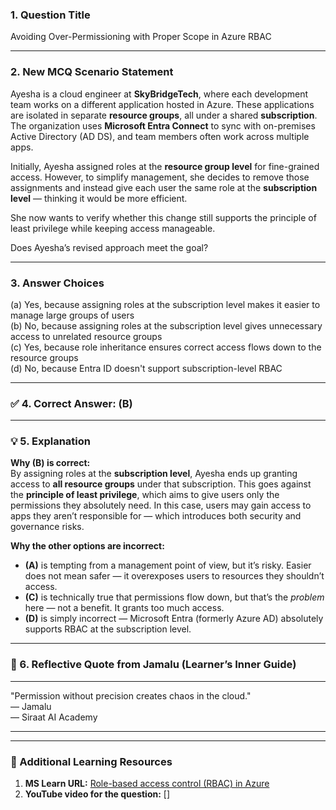 ### 1. **Question Title**  
Avoiding Over-Permissioning with Proper Scope in Azure RBAC

---

### 2. **New MCQ Scenario Statement**  
Ayesha is a cloud engineer at **SkyBridgeTech**, where each development team works on a different application hosted in Azure. These applications are isolated in separate **resource groups**, all under a shared **subscription**. The organization uses **Microsoft Entra Connect** to sync with on-premises Active Directory (AD DS), and team members often work across multiple apps.

Initially, Ayesha assigned roles at the **resource group level** for fine-grained access. However, to simplify management, she decides to remove those assignments and instead give each user the same role at the **subscription level** — thinking it would be more efficient.

She now wants to verify whether this change still supports the principle of least privilege while keeping access manageable.

Does Ayesha’s revised approach meet the goal?

---

### 3. **Answer Choices**  
(a) Yes, because assigning roles at the subscription level makes it easier to manage large groups of users  
(b) No, because assigning roles at the subscription level gives unnecessary access to unrelated resource groups  
(c) Yes, because role inheritance ensures correct access flows down to the resource groups  
(d) No, because Entra ID doesn't support subscription-level RBAC  

---

### ✅ 4. **Correct Answer:** (B)

---

### 💡 5. **Explanation**  
**Why (B) is correct:**  
By assigning roles at the **subscription level**, Ayesha ends up granting access to **all resource groups** under that subscription. This goes against the **principle of least privilege**, which aims to give users only the permissions they absolutely need. In this case, users may gain access to apps they aren’t responsible for — which introduces both security and governance risks.

**Why the other options are incorrect:**  
- **(A)** is tempting from a management point of view, but it’s risky. Easier does not mean safer — it overexposes users to resources they shouldn’t access.  
- **(C)** is technically true that permissions flow down, but that’s the *problem* here — not a benefit. It grants too much access.  
- **(D)** is simply incorrect — Microsoft Entra (formerly Azure AD) absolutely supports RBAC at the subscription level.

---

### 💬 6. **Reflective Quote from Jamalu (Learner’s Inner Guide)**  
________________________________________  
"Permission without precision creates chaos in the cloud."  
— Jamalu  
— Siraat AI Academy  
________________________________________

---

### 🔗 Additional Learning Resources  
1. **MS Learn URL:** [Role-based access control (RBAC) in Azure](https://learn.microsoft.com/en-us/azure/role-based-access-control/overview)  
2. **YouTube video for the question:** []

